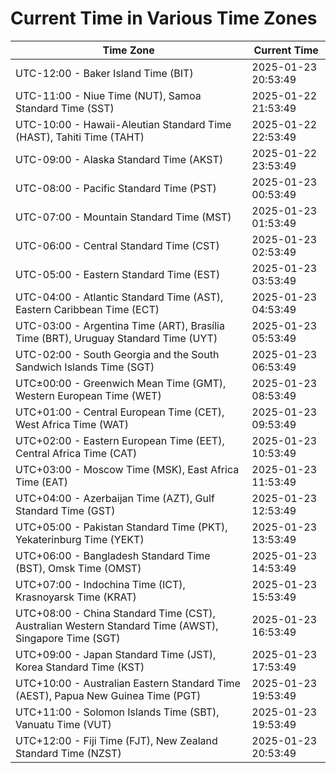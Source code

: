 # Current Time in Various Time Zones

| Time Zone | Current Time |
|-----------|--------------|
| UTC-12:00 - Baker Island Time (BIT) | 2025-01-23 20:53:49 |
| UTC-11:00 - Niue Time (NUT), Samoa Standard Time (SST) | 2025-01-22 21:53:49 |
| UTC-10:00 - Hawaii-Aleutian Standard Time (HAST), Tahiti Time (TAHT) | 2025-01-22 22:53:49 |
| UTC-09:00 - Alaska Standard Time (AKST) | 2025-01-22 23:53:49 |
| UTC-08:00 - Pacific Standard Time (PST) | 2025-01-23 00:53:49 |
| UTC-07:00 - Mountain Standard Time (MST) | 2025-01-23 01:53:49 |
| UTC-06:00 - Central Standard Time (CST) | 2025-01-23 02:53:49 |
| UTC-05:00 - Eastern Standard Time (EST) | 2025-01-23 03:53:49 |
| UTC-04:00 - Atlantic Standard Time (AST), Eastern Caribbean Time (ECT) | 2025-01-23 04:53:49 |
| UTC-03:00 - Argentina Time (ART), Brasília Time (BRT), Uruguay Standard Time (UYT) | 2025-01-23 05:53:49 |
| UTC-02:00 - South Georgia and the South Sandwich Islands Time (SGT) | 2025-01-23 06:53:49 |
| UTC±00:00 - Greenwich Mean Time (GMT), Western European Time (WET) | 2025-01-23 08:53:49 |
| UTC+01:00 - Central European Time (CET), West Africa Time (WAT) | 2025-01-23 09:53:49 |
| UTC+02:00 - Eastern European Time (EET), Central Africa Time (CAT) | 2025-01-23 10:53:49 |
| UTC+03:00 - Moscow Time (MSK), East Africa Time (EAT) | 2025-01-23 11:53:49 |
| UTC+04:00 - Azerbaijan Time (AZT), Gulf Standard Time (GST) | 2025-01-23 12:53:49 |
| UTC+05:00 - Pakistan Standard Time (PKT), Yekaterinburg Time (YEKT) | 2025-01-23 13:53:49 |
| UTC+06:00 - Bangladesh Standard Time (BST), Omsk Time (OMST) | 2025-01-23 14:53:49 |
| UTC+07:00 - Indochina Time (ICT), Krasnoyarsk Time (KRAT) | 2025-01-23 15:53:49 |
| UTC+08:00 - China Standard Time (CST), Australian Western Standard Time (AWST), Singapore Time (SGT) | 2025-01-23 16:53:49 |
| UTC+09:00 - Japan Standard Time (JST), Korea Standard Time (KST) | 2025-01-23 17:53:49 |
| UTC+10:00 - Australian Eastern Standard Time (AEST), Papua New Guinea Time (PGT) | 2025-01-23 19:53:49 |
| UTC+11:00 - Solomon Islands Time (SBT), Vanuatu Time (VUT) | 2025-01-23 19:53:49 |
| UTC+12:00 - Fiji Time (FJT), New Zealand Standard Time (NZST) | 2025-01-23 20:53:49 |
